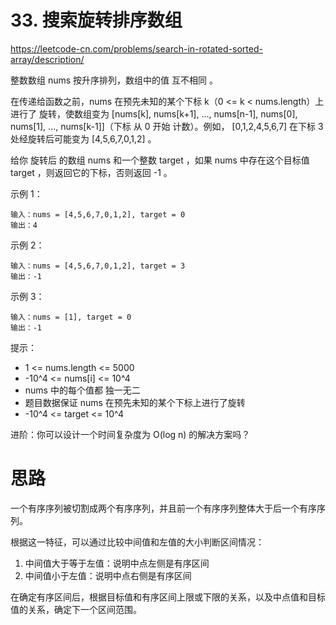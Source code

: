 # 33. 搜索旋转排序数组

https://leetcode-cn.com/problems/search-in-rotated-sorted-array/description/

整数数组 nums 按升序排列，数组中的值 互不相同 。

在传递给函数之前，nums 在预先未知的某个下标 k（0 <= k < nums.length）上进行了 旋转，使数组变为 [nums[k], nums[k+1], ..., nums[n-1], nums[0], nums[1], ..., nums[k-1]]（下标 从 0 开始 计数）。例如， [0,1,2,4,5,6,7] 在下标 3 处经旋转后可能变为 [4,5,6,7,0,1,2] 。

给你 旋转后 的数组 nums 和一个整数 target ，如果 nums 中存在这个目标值 target ，则返回它的下标，否则返回 -1 。

 

示例 1：
```
输入：nums = [4,5,6,7,0,1,2], target = 0
输出：4
```
示例 2：
```
输入：nums = [4,5,6,7,0,1,2], target = 3
输出：-1
```
示例 3：
```
输入：nums = [1], target = 0
输出：-1
```

提示：

- 1 <= nums.length <= 5000
- -10^4 <= nums[i] <= 10^4
- nums 中的每个值都 独一无二
- 题目数据保证 nums 在预先未知的某个下标上进行了旋转
- -10^4 <= target <= 10^4
 

进阶：你可以设计一个时间复杂度为 O(log n) 的解决方案吗？

# 思路

一个有序序列被切割成两个有序序列，并且前一个有序序列整体大于后一个有序序列。

根据这一特征，可以通过比较中间值和左值的大小判断区间情况：
1. 中间值大于等于左值：说明中点左侧是有序区间
2. 中间值小于左值：说明中点右侧是有序区间

在确定有序区间后，根据目标值和有序区间上限或下限的关系，以及中点值和目标值的关系，确定下一个区间范围。